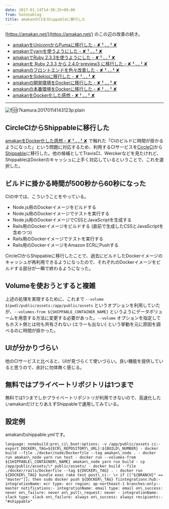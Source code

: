 ```yaml
---
date: 2017-01-14T14:30:25+09:00
from: hatenablog
title: amakanのCIをShippableに移行した
---
```

[https://amakan.net/](https://amakan.net/) のこの辺の改善の続き。

- [amakanをUnicornからPumaに移行した - ✘╹◡╹✘](http://r7kamura.hatenablog.com/entry/2016/12/08/001413)
- [amakanでyarnを使うようにした - ✘╹◡╹✘](http://r7kamura.hatenablog.com/entry/2016/12/08/061203)
- [amakanでRuby 2.3.3を使うようにした - ✘╹◡╹✘](http://r7kamura.hatenablog.com/entry/2016/12/09/201115)
- [amakanを Ruby 2.3.3 から 2.4.0-preview3 に移行した - ✘╹◡╹✘](http://r7kamura.hatenablog.com/entry/2016/12/10/221600)
- [amakanのフロントエンドを色々改善した - ✘╹◡╹✘](http://r7kamura.hatenablog.com/entry/2016/12/13/074119)
- [amakanをSidekiqに移行した - ✘╹◡╹✘](http://r7kamura.hatenablog.com/entry/2016/12/18/212642)
- [amakanの開発環境をDockerに移行した - ✘╹◡╹✘](http://r7kamura.hatenablog.com/entry/2016/12/21/010420)
- [amakanの本番環境をDockerに移行した - ✘╹◡╹✘](http://r7kamura.hatenablog.com/entry/2016/12/26/041931)
- [amakanをDocker化した感想 - ✘╹◡╹✘](http://r7kamura.hatenablog.com/entry/2017/01/02/223425)

* * *

![f:id:r7kamura:20170114143123p:plain](https://cdn-ak.f.st-hatena.com/images/fotolife/r/r7kamura/20170114/20170114143123.png "f:id:r7kamura:20170114143123p:plain")

## CircleCIからShippableに移行した

[amakanをDocker化した感想 - ✘╹◡╹✘](http://r7kamura.hatenablog.com/entry/2017/01/02/223425) で触れた「CIのビルドに時間が掛かるようになった」という問題に対応するため、利用するCIサービスを[CircleCI](https://circleci.com/)から[Shippable](https://app.shippable.com)に移行した。他の候補としてTravisCI、Werckerなどを見たけれど、ShippableはDockerのキャッシュに上手く対応しているということで、これを選択した。

## ビルドに掛かる時間が500秒から60秒になった

CIの中では、こういうことをやっている。

- Node.js用のDockerイメージをビルドする
- Node.js用のDockerイメージでテストを実行する
- Node.js用のDockerイメージでCSSとJavaScriptを生成する
- Rails用のDockerイメージをビルドする (直前で生成したCSSとJavaScriptを含めつつ)
- Rails用のDockerイメージでテストを実行する
- Rails用のDockerイメージをAmazon ECRにPushする

CircleCIからShippableに移行したことで、過去にビルドしたDockerイメージのキャッシュが再利用できるようになったので、それぞれのDockerイメージをビルドする部分が一瞬で終わるようになった。

## Volumeを使おうとすると複雑

上述の処理を実現するために、これまで `--volume $(pwd)/public/assets:/app/public/assets` というオプションを利用していたが、`--volumes-from ${SHIPPABLE_CONTAINER_NAME}` というようにデータボリュームを用意する方法に変更する必要があった。`--volume` オプションを指定してもホスト側とは何も共有されない (エラーも出ない) という挙動を元に原因を調べるのに時間が掛かった。

## UIが分かりづらい

他のCIサービスと比べると、UIが見づらくて使いづらい。良い機能を提供していると思うので、余計に勿体無く感じる。

## 無料ではプライベートリポジトリは1つまで

無料では1つまでしかプライベートリポジトリが利用できないので、高速化したいamakanだけとりあえずShippableで運用してみている。

## 設定例

amakanのshippable.ymlです。

```
language: nonebuild:pre\_ci\_boot:options: -v /app/public/assets ci:- export DOCKER\_TAG=${ECR\_REPOSITORY\_URL}:${BUILD\_NUMBER} - docker build --file ./docker/node/Dockerfile --tag amakan\_node . - docker run amakan\_node yarn run test - docker run --volumes-from ${SHIPPABLE\_CONTAINER\_NAME} amakan\_node yarn run build - cp /app/public/assets/\* public/assets/ - docker build --file ./docker/rails/Dockerfile --tag ${DOCKER\_TAG} . - docker run ${DOCKER\_TAG} bundle exec rake test post\_ci:- \> if [["${BRANCH}" == "master"]]; then sudo docker push ${DOCKER\_TAG} fiintegrations:hub:- integrationName: ecr type: ecr region: ap-northeast-1 branches:only:- master notifications:- integrationName: email type: email on\_success: never on\_failure: never on\_pull\_request: never - integrationName: slack type: slack on\_failure: always on\_success: always recipients:- "#shippable"
```
